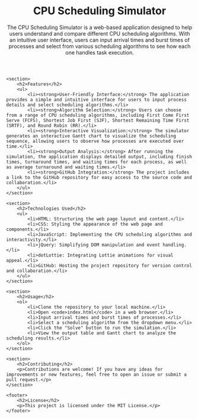 <!DOCTYPE html>
<html lang="en">
<head>
    <meta charset="UTF-8">
    <meta name="viewport" content="width=device-width, initial-scale=1.0">
    <title>CPU Scheduling Simulator</title>
    <style>
        /* Add your CSS styles here */
    </style>
</head>
<body>
    <header>
        <h1>CPU Scheduling Simulator</h1>
        <p>The CPU Scheduling Simulator is a web-based application designed to help users understand and compare different CPU scheduling algorithms. With an intuitive user interface, users can input arrival times and burst times of processes and select from various scheduling algorithms to see how each one handles task execution.</p>
    </header>

    <section>
        <h2>Features</h2>
        <ul>
            <li><strong>User-Friendly Interface:</strong> The application provides a simple and intuitive interface for users to input process details and select scheduling algorithms.</li>
            <li><strong>Algorithm Selection:</strong> Users can choose from a range of CPU scheduling algorithms, including First Come First Serve (FCFS), Shortest Job First (SJF), Shortest Remaining Time First (SRTF), and Round Robin (RR).</li>
            <li><strong>Interactive Visualization:</strong> The simulator generates an interactive Gantt chart to visualize the scheduling sequence, allowing users to observe how processes are executed over time.</li>
            <li><strong>Output Analysis:</strong> After running the simulation, the application displays detailed output, including finish times, turnaround times, and waiting times for each process, as well as average turnaround and waiting times.</li>
            <li><strong>GitHub Integration:</strong> The project includes a link to the GitHub repository for easy access to the source code and collaboration.</li>
        </ul>
    </section>

    <section>
        <h2>Technologies Used</h2>
        <ul>
            <li>HTML: Structuring the web page layout and content.</li>
            <li>CSS: Styling the appearance of the web page and components.</li>
            <li>JavaScript: Implementing the CPU scheduling algorithms and interactivity.</li>
            <li>jQuery: Simplifying DOM manipulation and event handling.</li>
            <li>dotLottie: Integrating Lottie animations for visual appeal.</li>
            <li>GitHub: Hosting the project repository for version control and collaboration.</li>
        </ul>
    </section>

    <section>
        <h2>Usage</h2>
        <ol>
            <li>Clone the repository to your local machine.</li>
            <li>Open <code>index.html</code> in a web browser.</li>
            <li>Input arrival times and burst times of processes.</li>
            <li>Select a scheduling algorithm from the dropdown menu.</li>
            <li>Click the "Solve" button to run the simulation.</li>
            <li>View the output table and Gantt chart to analyze the scheduling results.</li>
        </ol>
    </section>

    <section>
        <h2>Contributing</h2>
        <p>Contributions are welcome! If you have any ideas for improvements or new features, feel free to open an issue or submit a pull request.</p>
    </section>

    <footer>
        <h2>License</h2>
        <p>This project is licensed under the MIT License.</p>
    </footer>
</body>
</html>

